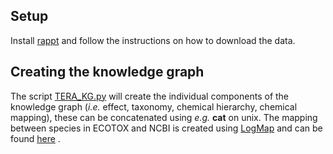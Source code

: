 ## Setup

Install [rappt](https://gitlab.com/Erik-BM/rappt) and follow the instructions on how to download the data.

## Creating the knowledge graph

The script [TERA_KG.py](https://github.com/Erik-BM/NIVAUC/tree/master/create_kg/TERA_KG.py) will create the individual components of the knowledge graph (_i.e._ effect, taxonomy, chemical hierarchy, chemical mapping), these can be concatenated using _e.g._  __cat__ on unix. The mapping between species in ECOTOX and NCBI is created using [LogMap](https://github.com/ernestojimenezruiz/logmap-matcher) and can be found [here](https://github.com/Erik-BM/NIVAUC/tree/master/kg/logmap2_mappings.owl.gz) . 
